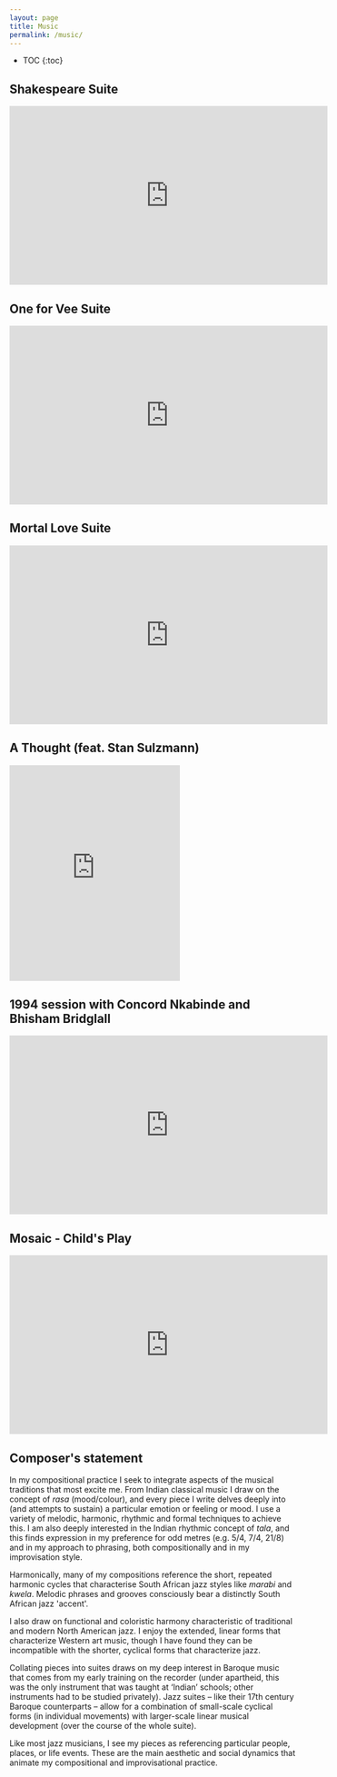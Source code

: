 ```yaml
---
layout: page
title: Music 
permalink: /music/
---
```


* TOC
{:toc}

Shakespeare Suite 
-----------------
<iframe width="560" height="315" src="https://www.youtube.com/embed/videoseries?list=PL5wNtKiJKKjRqWk1o-Kg3HZs1y-DIMcwd" frameborder="0" allow="accelerometer; autoplay; encrypted-media; gyroscope; picture-in-picture" allowfullscreen></iframe>

One for Vee Suite
-----------------
<iframe width="560" height="315" src="https://www.youtube.com/embed/videoseries?list=PL5wNtKiJKKjR83knRKkviSH5ht9ZsSFRl" frameborder="0" allow="accelerometer; autoplay; encrypted-media; gyroscope; picture-in-picture" allowfullscreen></iframe>

Mortal Love Suite
-----------------
<iframe width="560" height="315"
src="https://www.youtube.com/embed/videoseries?list=PL5wNtKiJKKjTn-324MkHgcZ8vGPCsWXcO"
frameborder="0" allow="accelerometer; autoplay; encrypted-media; gyroscope;
picture-in-picture" allowfullscreen></iframe>

A Thought (feat. Stan Sulzmann)
-------------------------------
<iframe src="https://open.spotify.com/embed/album/5wEp67RdGgI89olSyrFCVk"
width="300" height="380" frameborder="0" allowtransparency="true"
allow="encrypted-media"></iframe>

1994 session with Concord Nkabinde and Bhisham Bridglall
--------------------------------------------------------
<iframe width="560" height="315"
src="https://www.youtube.com/embed/videoseries?list=PL5wNtKiJKKjRBw2dTi9YXVxtw1U9NKcyd"
frameborder="0" allow="accelerometer; autoplay; encrypted-media; gyroscope;
picture-in-picture" allowfullscreen></iframe>

Mosaic - Child's Play
---------------------
<iframe width="560" height="315"
src="https://www.youtube.com/embed/8DZ5tg85aVY" frameborder="0"
allow="accelerometer; autoplay; encrypted-media; gyroscope; picture-in-picture"
allowfullscreen></iframe>

Composer's statement
--------------------

In my compositional practice I seek to integrate aspects
of the musical traditions that most excite me. From Indian classical music I draw on the concept
of _rasa_ (mood/colour), and every piece I write delves deeply into (and attempts
to sustain) a particular emotion or feeling or mood. I use a variety of
melodic, harmonic, rhythmic and formal techniques to achieve this. I am also
deeply interested in the Indian rhythmic concept of _tala_, and this finds
expression in my preference for odd metres (e.g. 5/4, 7/4, 21/8) and in
my approach to phrasing, both compositionally and in my improvisation style.

Harmonically, many of my compositions reference the short, repeated harmonic
cycles that characterise South African jazz styles like _marabi_ and _kwela_.
Melodic phrases and grooves consciously bear a distinctly South African jazz
'accent'. 

I also draw on functional and coloristic harmony characteristic of
traditional and modern North American jazz. 
I enjoy the extended, linear forms
that characterize Western art music, though I have found they can be
incompatible with the shorter, cyclical forms that characterize jazz. 

Collating
pieces into suites draws on my deep interest in Baroque music that comes from
my early training on the recorder (under apartheid, this was the only
instrument that was taught at ‘Indian’ schools; other instruments had to be
studied privately). Jazz suites – like their 17th century Baroque counterparts
– allow for a combination of small-scale cyclical forms (in individual
movements) with larger-scale linear musical development (over the course of the
whole suite). 

Like most jazz musicians, I see my pieces as referencing
particular people, places, or life events. These are the main aesthetic and
social dynamics that animate my compositional and improvisational
practice.



